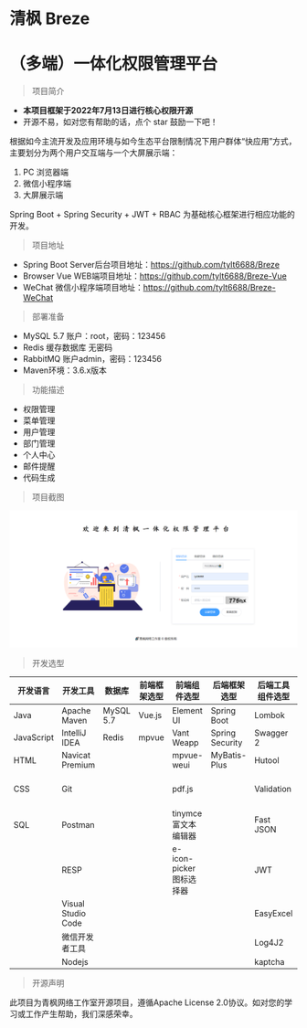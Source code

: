 # 清枫 Breze
# （多端）一体化权限管理平台

> 项目简介

* **本项目框架于2022年7月13日进行核心权限开源**
* 开源不易，如对您有帮助的话，点个 star 鼓励一下吧！

根据如今主流开发及应用环境与如今生态平台限制情况下用户群体“快应用”方式，主要划分为两个用户交互端与一个大屏展示端：

1. PC 浏览器端
2. 微信小程序端
3. 大屏展示端

Spring Boot + Spring Security + JWT + RBAC 为基础核心框架进行相应功能的开发。

> 项目地址
* Spring Boot Server后台项目地址：https://github.com/tylt6688/Breze
* Browser Vue WEB端项目地址：https://github.com/tylt6688/Breze-Vue
* WeChat 微信小程序端项目地址：https://github.com/tylt6688/Breze-WeChat

> 部署准备
* MySQL 5.7 账户：root，密码：123456
* Redis 缓存数据库 无密码
* RabbitMQ 账户admin，密码：123456
* Maven环境：3.6.x版本

> 功能描述

* 权限管理
* 菜单管理
* 用户管理
* 部门管理
* 个人中心
* 邮件提醒
* 代码生成

> 项目截图

![loginpage](preview/loginpage.png)

> 开发选型

| 开发语言   | 开发工具           | 数据库    | 前端框架选型 | 前端组件选型            | 后端框架选型    | 后端工具组件选型 | 中间件      |
| ---------- | ------------------ | --------- | ------------ | ----------------------- | --------------- | ---------------- | ----------- |
| Java       | Apache Maven       | MySQL 5.7 | Vue.js       | Element UI              | Spring Boot     | Lombok           | Rabbit MQ   |
| JavaScript | IntelliJ IDEA      | Redis     | mpvue        | Vant Weapp              | Spring Security | Swagger 2        | Druid       |
| HTML       | Navicat Premium    |           |              | mpvue-weui              | MyBatis-Plus    | Hutool           | Jedis       |
| CSS        | Git                |           |              | pdf.js                  |                 | Validation       | OSS对象存储 |
| SQL        | Postman            |           |              | tinymce富文本编辑器     |                 | Fast JSON        |             |
|            | RESP               |           |              | e-icon-picker图标选择器 |                 | JWT              |             |
|            | Visual Studio Code |           |              |                         |                 | EasyExcel        |             |
|            | 微信开发者工具     |           |              |                         |                 | Log4J2           |             |
|            | Nodejs             |           |              |                         |                 | kaptcha          |             |

> 开源声明

此项目为青枫网络工作室开源项目，遵循Apache License 2.0协议。如对您的学习或工作产生帮助，我们深感荣幸。
